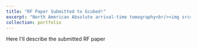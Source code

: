 ```yaml
---
title: "RF Paper Submitted to Gcubed!"
excerpt: "North American Absolute arrival-time tomography<br/><img src='/images/Boyce_2019_Figure_7.jpg'>"
collection: portfolio
---
```


Here I'll describe the submitted RF paper
